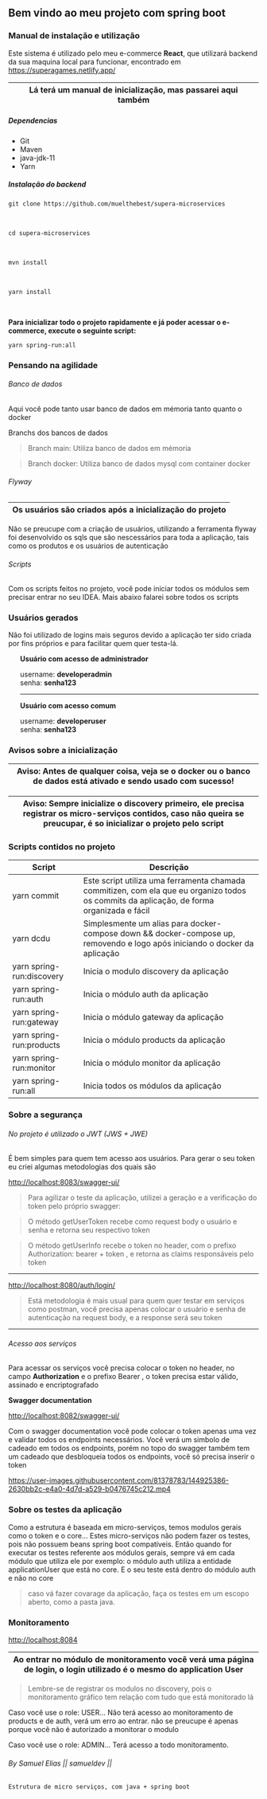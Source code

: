 <h2>Bem vindo ao meu projeto com spring boot</h2>

<div>
<h3>Manual de instalação e utilização</h3>
Este sistema é utilizado pelo meu e-commerce <b>React</b>, que utilizará backend da sua maquina local para funcionar, encontrado em <a href=" https://superagames.netlify.app/"  alt="supera-games"> https://superagames.netlify.app/</a>

| Lá terá um manual de inicialização, mas passarei aqui também |
| ---- |

<h5>Dependencias</h5>

  -   Git
-   Maven
-   java-jdk-11
-   Yarn

 <h5>Instalação do backend</h5>
 
 `git clone https://github.com/muelthebest/supera-microservices`

<br />

`cd supera-microservices`

<br />

`mvn install`

<br />

`yarn install`

<br />

<p>
  <b>
Para inicializar todo o projeto rapidamente e já
poder acessar o e-commerce, execute o seguinte
script:
  </b>
</p>

`yarn spring-run:all`
</div>
<div>
<h3>Pensando na agilidade</h3>

<h6> Banco de dados </h6>

<p>Aqui você pode tanto usar banco de dados em mémoria tanto quanto o docker</p>

<p>Branchs dos bancos de dados</p>

> Branch main: Utiliza banco de dados em mémoria

> Branch docker: Utiliza banco de dados mysql com container docker

<h6>Flyway</h6>

|Os usuários são criados após a inicialização do projeto|
| --- |

<p>Não se preucupe com a criação de usuários,
utilizando a ferramenta flyway foi desenvolvido os sqls que são nescessários
para toda a aplicação, tais como os produtos e os usuários de autenticação</p>

<h6> Scripts </h6>
Com os scripts feitos no projeto, você pode iniciar todos os módulos sem 
precisar entrar no seu IDEA. Mais abaixo falarei sobre todos os scripts

</div>

<div>
<h3>Usuários gerados</h3>

<p>Não foi utilizado de logins mais seguros devido a aplicação ter sido criada por
fins próprios e para facilitar quem quer testa-lá.</p>

<ul>
<p><b>Usuário com acesso de administrador</b></p>
username: <b>developeradmin</b>
<br/>
senha: <b>senha123</b>

<hr/>

<p><b>Usuário com acesso comum</b></p>
username: <b>developeruser</b>
<br/>
  senha: <b>senha123</b>

</ul>

</div>

<div>
<h3>Avisos sobre a inicialização</h3>

|Aviso: Antes de qualquer coisa, veja se o docker ou o banco de dados está ativado e sendo usado com sucesso!|
| --- |

|Aviso: Sempre inicialize o discovery primeiro, ele precisa registrar os micro-serviços contidos, caso não queira se preucupar, é so inicializar o projeto pelo script|
| --- |

</div>

<div>
<h3>Scripts contidos no projeto</h3>

| Script         | Descrição           |
| --------- | -------------- |
| yarn commit          |  Este script utiliza uma ferramenta chamada commitizen, com ela que eu organizo todos os commits da aplicação, de forma organizada e fácil|
| yarn dcdu          | Simplesmente um alias para docker-compose down && docker-compose up, removendo e logo após iniciando o docker da aplicação           |
| yarn spring-run:discovery | Inicia o modulo discovery da aplicação |
| yarn spring-run:auth | Inicia o módulo auth da aplicação |
| yarn spring-run:gateway | Inicia o módulo gateway da aplicação |
| yarn spring-run:products | Inicia o módulo products da aplicação |
| yarn spring-run:monitor | Inicia o módulo monitor da aplicação |
| yarn spring-run:all | Inicia todos os módulos da aplicação |

</div>

<div>
<h3>Sobre a segurança</h3>

<h6>No projeto é utilizado o JWT (JWS + JWE)</h6>

<p>É bem simples para quem tem acesso aos usuários.
Para gerar o seu token eu criei algumas metodologias dos quais são</p>

[http://localhost:8083/swagger-ui/](http://localhost:8083/swagger-ui/)
> Para agilizar o teste da aplicação, utilizei a geração e a verificação do token
> pelo próprio swagger:


> O método getUserToken recebe como request body o usuário e senha
> e retorna seu respectivo token

> O método getUserInfo recebe o token no header, com o prefixo Authorization: bearer + token
> , e retorna as claims responsáveis pelo token

<hr/>

[http://localhost:8080/auth/login/](http://localhost:8080/auth/login/)
> Está metodologia é mais usual para quem quer testar em serviços
> como postman, você precisa apenas colocar o usuário e senha
> de autenticação na request body, e a response será seu token

<hr/>

<h6>Acesso aos serviços</h6>

<p>Para acessar os serviços você precisa colocar o token no header, no campo
<b>Authorization</b> e o prefixo Bearer , o token precisa estar válido, assinado e encriptografado</p>

<p><b>Swagger documentation</b></p>

[http://localhost:8082/swagger-ui/](http://localhost:8082/swagger-ui/)

Com o swagger documentation você pode colocar o token apenas uma vez e validar todos os endpoints necessários. Você verá
um simbolo de cadeado em todos os endpoints, porém no topo do swagger também tem um cadeado que desbloqueia todos os
endpoints, você só precisa inserir o token
  

https://user-images.githubusercontent.com/81378783/144925386-2630bb2c-e4a0-4d7d-a529-b0476745c212.mp4

</div>

<div>
<h3>Sobre os testes da aplicação</h3>

Como a estrutura é baseada em micro-serviços, temos modulos gerais como o token e o core... Estes micro-serviços não
podem fazer os testes, pois não possuem beans spring boot compatíveis. Então quando for executar os testes referente aos
módulos gerais, sempre vá em cada módulo que utiliza ele por exemplo: o módulo auth utiliza a entidade applicationUser
que está no core. E o seu teste está dentro do módulo auth e não no core

> caso vá fazer covarage da aplicação, faça os testes em um escopo aberto, como a pasta java.

</div>

<div>
<h3>Monitoramento</h3>

[http://localhost:8084](http://localhost:8084)

|Ao entrar no módulo de monitoramento você verá uma página de login, o login utilizado é o mesmo do application User|
| --- |

> Lembre-se de registrar os modulos no discovery, pois o monitoramento gráfico tem relação com tudo que está monitorado lá

Caso você use o role: USER... Não terá acesso ao monitoramento de products e de auth, verá um erro ao entrar. não se
preucupe é apenas porque você não é autorizado a monitorar o modulo

Caso você use o role: ADMIN... Terá acesso a todo monitoramento.

</div>

<div>

###### By Samuel Elias || samueldev ||

`Estrutura de micro serviços, com java + spring boot`

</div>
